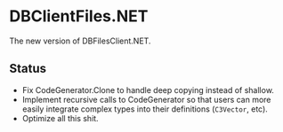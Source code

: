 # DBClientFiles.NET
The new version of DBFilesClient.NET.

## Status

* Fix CodeGenerator.Clone to handle deep copying instead of shallow.
* Implement recursive calls to CodeGenerator so that users can more easily integrate complex types into their definitions (`C3Vector`, etc).
* Optimize all this shit.
